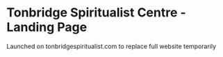 # Tonbridge Spiritualist Centre - Landing Page
Launched on tonbridgespiritualist.com to replace full website temporarily
